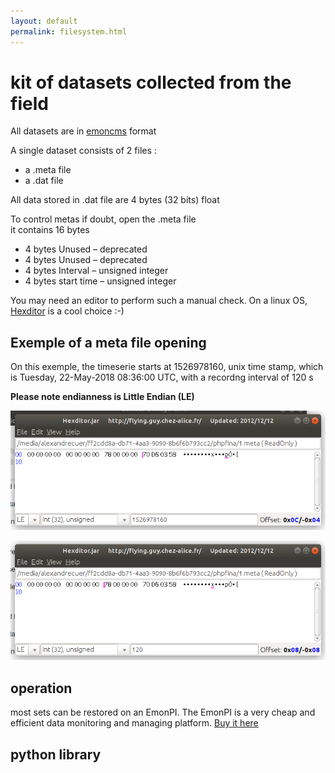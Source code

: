 ```yaml
---
layout: default
permalink: filesystem.html
---
```

# kit of datasets collected from the field

All datasets are in [emoncms](http://github.com/emoncms/emoncms) format

A single dataset consists of 2 files :
- a .meta file
- a .dat file

All data stored in .dat file are 4 bytes (32 bits) float

To control metas if doubt, open the .meta file	
it contains 16 bytes	
- 4 bytes	Unused – deprecated
- 4 bytes	Unused – deprecated
- 4 bytes	Interval – unsigned integer
- 4 bytes	start time – unsigned integer

You may need an editor to perform such a manual check. On a linux OS, [Hexditor](http://flying.guy.chez-alice.fr/HexditorFr.php) is a cool choice :-)

## Exemple of a meta file opening 
On this exemple, the timeserie starts at 1526978160, unix time stamp, which is Tuesday, 22-May-2018 08:36:00 UTC, with a recordng interval of 120 s

**Please note endianness is Little Endian (LE)**

![meta2](images/meta2.png)

![meta1](images/meta1.png)

## operation

most sets can be restored on an EmonPI. The EmonPI is a very cheap and efficient data monitoring and managing platform. [Buy it here](https://shop.openenergymonitor.com/emonpi/)

## python library

